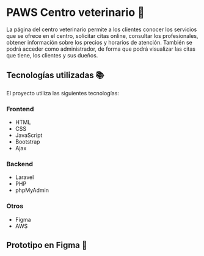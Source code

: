 

# PAWS Centro veterinario :dog:

La página del centro veterinario permite a los clientes conocer los servicios que se ofrece en el centro, solicitar citas online, consultar los profesionales, obtener información sobre los precios y horarios de atención.
También se podrá acceder como administrador, de forma que podrá visualizar las citas que tiene, los clientes y sus dueños.

## Tecnologías utilizadas 📚

El proyecto utiliza las siguientes tecnologías:

### Frontend

- HTML 
- CSS
- JavaScript
- Bootstrap
- Ajax

### Backend

- Laravel
- PHP 
- phpMyAdmin  

### Otros

- Figma
- AWS 

## Prototipo en Figma :art:
